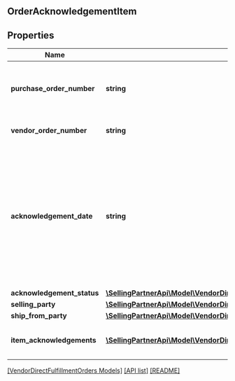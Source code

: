 ## OrderAcknowledgementItem

## Properties

Name | Type | Description | Notes
------------ | ------------- | ------------- | -------------
**purchase_order_number** | **string** | The purchase order number for this order. Formatting Notes: alpha-numeric code. |
**vendor_order_number** | **string** | The vendor&#39;s order number for this order. |
**acknowledgement_date** | **string** | The date and time when the order is acknowledged, in ISO-8601 date/time format. For example: 2018-07-16T23:00:00Z / 2018-07-16T23:00:00-05:00 / 2018-07-16T23:00:00-08:00. |
**acknowledgement_status** | [**\SellingPartnerApi\Model\VendorDirectFulfillmentOrders\AcknowledgementStatus**](AcknowledgementStatus.md) |  |
**selling_party** | [**\SellingPartnerApi\Model\VendorDirectFulfillmentOrders\PartyIdentification**](PartyIdentification.md) |  |
**ship_from_party** | [**\SellingPartnerApi\Model\VendorDirectFulfillmentOrders\PartyIdentification**](PartyIdentification.md) |  |
**item_acknowledgements** | [**\SellingPartnerApi\Model\VendorDirectFulfillmentOrders\OrderItemAcknowledgement[]**](OrderItemAcknowledgement.md) | Item details including acknowledged quantity. |

[[VendorDirectFulfillmentOrders Models]](../) [[API list]](../../Api) [[README]](../../../README.md)
